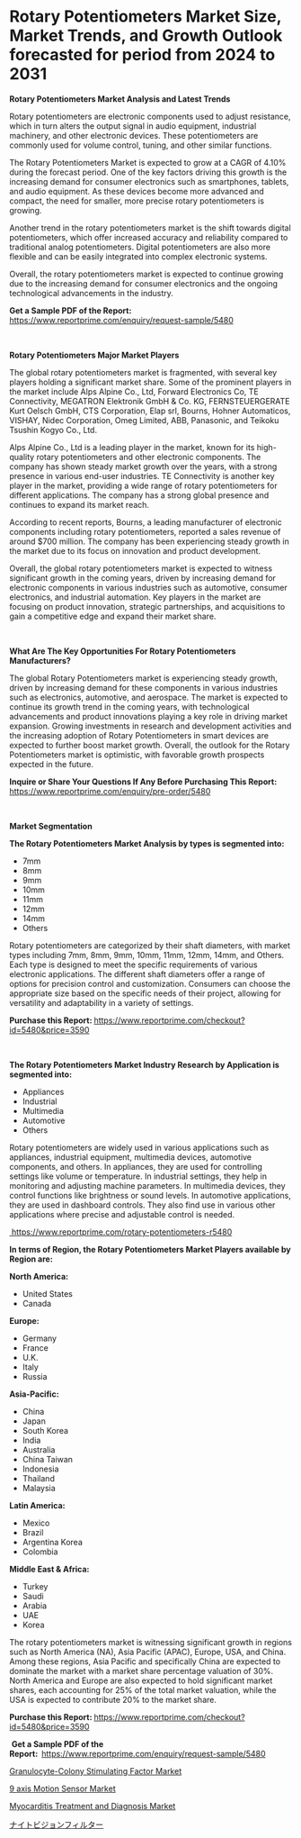 <p><h1>Rotary Potentiometers Market Size, Market Trends, and Growth Outlook forecasted for period from 2024 to 2031</h1></p><p><strong>Rotary Potentiometers Market Analysis and Latest Trends</strong></p>
<p><p>Rotary potentiometers are electronic components used to adjust resistance, which in turn alters the output signal in audio equipment, industrial machinery, and other electronic devices. These potentiometers are commonly used for volume control, tuning, and other similar functions.</p><p>The Rotary Potentiometers Market is expected to grow at a CAGR of 4.10% during the forecast period. One of the key factors driving this growth is the increasing demand for consumer electronics such as smartphones, tablets, and audio equipment. As these devices become more advanced and compact, the need for smaller, more precise rotary potentiometers is growing.</p><p>Another trend in the rotary potentiometers market is the shift towards digital potentiometers, which offer increased accuracy and reliability compared to traditional analog potentiometers. Digital potentiometers are also more flexible and can be easily integrated into complex electronic systems.</p><p>Overall, the rotary potentiometers market is expected to continue growing due to the increasing demand for consumer electronics and the ongoing technological advancements in the industry.</p></p>
<p><strong>Get a Sample PDF of the Report:&nbsp;</strong> <a href="https://www.reportprime.com/enquiry/request-sample/5480">https://www.reportprime.com/enquiry/request-sample/5480</a></p>
<p>&nbsp;</p>
<p><strong>Rotary Potentiometers Major Market Players</strong></p>
<p><p>The global rotary potentiometers market is fragmented, with several key players holding a significant market share. Some of the prominent players in the market include Alps Alpine Co., Ltd, Forward Electronics Co, TE Connectivity, MEGATRON Elektronik GmbH & Co. KG, FERNSTEUERGERATE Kurt Oelsch GmbH, CTS Corporation, Elap srl, Bourns, Hohner Automaticos, VISHAY, Nidec Corporation, Omeg Limited, ABB, Panasonic, and Teikoku Tsushin Kogyo Co., Ltd.</p><p>Alps Alpine Co., Ltd is a leading player in the market, known for its high-quality rotary potentiometers and other electronic components. The company has shown steady market growth over the years, with a strong presence in various end-user industries. TE Connectivity is another key player in the market, providing a wide range of rotary potentiometers for different applications. The company has a strong global presence and continues to expand its market reach.</p><p>According to recent reports, Bourns, a leading manufacturer of electronic components including rotary potentiometers, reported a sales revenue of around $700 million. The company has been experiencing steady growth in the market due to its focus on innovation and product development.</p><p>Overall, the global rotary potentiometers market is expected to witness significant growth in the coming years, driven by increasing demand for electronic components in various industries such as automotive, consumer electronics, and industrial automation. Key players in the market are focusing on product innovation, strategic partnerships, and acquisitions to gain a competitive edge and expand their market share.</p></p>
<p>&nbsp;</p>
<p><strong>What Are The Key Opportunities For Rotary Potentiometers Manufacturers?</strong></p>
<p><p>The global Rotary Potentiometers market is experiencing steady growth, driven by increasing demand for these components in various industries such as electronics, automotive, and aerospace. The market is expected to continue its growth trend in the coming years, with technological advancements and product innovations playing a key role in driving market expansion. Growing investments in research and development activities and the increasing adoption of Rotary Potentiometers in smart devices are expected to further boost market growth. Overall, the outlook for the Rotary Potentiometers market is optimistic, with favorable growth prospects expected in the future.</p></p>
<p><strong>Inquire or Share Your Questions If Any Before Purchasing This Report:</strong> <a href="https://www.reportprime.com/enquiry/pre-order/5480">https://www.reportprime.com/enquiry/pre-order/5480</a></p>
<p>&nbsp;</p>
<p><strong>Market Segmentation</strong></p>
<p><strong>The Rotary Potentiometers Market Analysis by types is segmented into:</strong></p>
<p><ul><li>7mm</li><li>8mm</li><li>9mm</li><li>10mm</li><li>11mm</li><li>12mm</li><li>14mm</li><li>Others</li></ul></p>
<p><p>Rotary potentiometers are categorized by their shaft diameters, with market types including 7mm, 8mm, 9mm, 10mm, 11mm, 12mm, 14mm, and Others. Each type is designed to meet the specific requirements of various electronic applications. The different shaft diameters offer a range of options for precision control and customization. Consumers can choose the appropriate size based on the specific needs of their project, allowing for versatility and adaptability in a variety of settings.</p></p>
<p><strong>Purchase this Report:&nbsp;</strong><a href="https://www.reportprime.com/checkout?id=5480&price=3590">https://www.reportprime.com/checkout?id=5480&price=3590</a></p>
<p>&nbsp;</p>
<p><strong>The Rotary Potentiometers Market Industry Research by Application is segmented into:</strong></p>
<p><ul><li>Appliances</li><li>Industrial</li><li>Multimedia</li><li>Automotive</li><li>Others</li></ul></p>
<p><p>Rotary potentiometers are widely used in various applications such as appliances, industrial equipment, multimedia devices, automotive components, and others. In appliances, they are used for controlling settings like volume or temperature. In industrial settings, they help in monitoring and adjusting machine parameters. In multimedia devices, they control functions like brightness or sound levels. In automotive applications, they are used in dashboard controls. They also find use in various other applications where precise and adjustable control is needed.</p></p>
<p><a href="https://www.reportprime.com/rotary-potentiometers-r5480">&nbsp;https://www.reportprime.com/rotary-potentiometers-r5480</a></p>
<p><strong>In terms of Region, the Rotary Potentiometers Market Players available by Region are:</strong></p>
<p>
    <p> <strong> North America: </strong>
        <ul>
            <li>United States</li>
            <li>Canada</li>
        </ul>
        </p> 
    <p> <strong> Europe: </strong>
        <ul>
            <li>Germany</li>
            <li>France</li>
            <li>U.K.</li>
            <li>Italy</li>
            <li>Russia</li>
        </ul>
        </p> 
    <p> <strong> Asia-Pacific: </strong>
        <ul>
            <li>China</li>
            <li>Japan</li>
            <li>South Korea</li>
            <li>India</li>
            <li>Australia</li>
            <li>China Taiwan</li>
            <li>Indonesia</li>
            <li>Thailand</li>
            <li>Malaysia</li>
        </ul>
        </p> 
    <p> <strong> Latin America: </strong>
        <ul>
            <li>Mexico</li>
            <li>Brazil</li>
            <li>Argentina Korea</li>
            <li>Colombia</li>
        </ul>
        </p> 
    <p> <strong> Middle East & Africa: </strong>
        <ul>
            <li>Turkey</li>
            <li>Saudi</li>
            <li>Arabia</li>
            <li>UAE</li>
            <li>Korea</li>
        </ul>
    </p>
    </p>
<p><p>The rotary potentiometers market is witnessing significant growth in regions such as North America (NA), Asia Pacific (APAC), Europe, USA, and China. Among these regions, Asia Pacific and specifically China are expected to dominate the market with a market share percentage valuation of 30%. North America and Europe are also expected to hold significant market shares, each accounting for 25% of the total market valuation, while the USA is expected to contribute 20% to the market share.</p></p>
<p><strong>Purchase this Report: </strong><a href="https://www.reportprime.com/checkout?id=5480&price=3590">https://www.reportprime.com/checkout?id=5480&price=3590</a></p>
<p>&nbsp;<strong>Get a Sample PDF of the Report:&nbsp;&nbsp;</strong><a href="https://www.reportprime.com/enquiry/request-sample/5480">https://www.reportprime.com/enquiry/request-sample/5480</a></p>
<p><strong></strong></p>
<p><p><a href="https://issuu.com/reportprime-2/docs/granulocyte-colony-stimulating-factor-market-size-">Granulocyte-Colony Stimulating Factor Market</a></p><p><a href="https://github.com/sofayahoo2023/Market-Research-Report-List-5/blob/main/9-axis-motion-sensor-market.md">9 axis Motion Sensor Market</a></p><p><a href="https://issuu.com/reportprime-2/docs/myocarditis-treatment-and-diagnosis-market-size-20">Myocarditis Treatment and Diagnosis Market</a></p><p><a href="https://github.com/pepo3k/Market-Research-Report-List-2/blob/main/901948457613.md">ナイトビジョンフィルター</a></p></p>